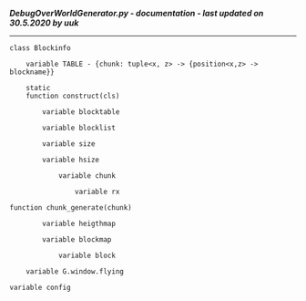 ***DebugOverWorldGenerator.py - documentation - last updated on 30.5.2020 by uuk***
___

    class Blockinfo

        variable TABLE - {chunk: tuple<x, z> -> {position<x,z> -> blockname}}

        static
        function construct(cls)

            variable blocktable

            variable blocklist

            variable size

            variable hsize

                variable chunk

                    variable rx

    function chunk_generate(chunk)

            variable heigthmap

            variable blockmap

                variable block

        variable G.window.flying

    variable config